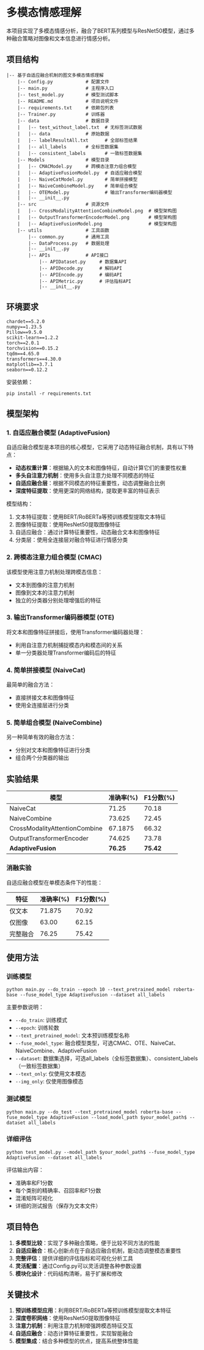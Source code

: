 # 多模态情感理解

本项目实现了多模态情感分析，融合了BERT系列模型与ResNet50模型，通过多种融合策略对图像和文本信息进行情感分析。

## 项目结构

```
|-- 基于自适应融合机制的图文多模态情感理解
    |-- Config.py            # 配置文件
    |-- main.py              # 主程序入口
    |-- test_model.py        # 模型测试脚本
    |-- README.md            # 项目说明文件
    |-- requirements.txt     # 依赖包列表
    |-- Trainer.py           # 训练器
    |-- data                 # 数据目录
    |   |-- test_without_label.txt  # 无标签测试数据
    |   |-- data             # 原始数据
    |   |-- labelResultAll.txt      # 全部标签结果
    |   |-- all_labels       # 全标签数据集
    |   |-- consistent_labels       # 一致标签数据集
    |-- Models               # 模型目录
    |   |-- CMACModel.py     # 跨模态注意力组合模型
    |   |-- AdaptiveFusionModel.py  # 自适应融合模型
    |   |-- NaiveCatModel.py        # 简单拼接模型
    |   |-- NaiveCombineModel.py    # 简单组合模型
    |   |-- OTEModel.py             # 输出Transformer编码器模型
    |   |-- __init__.py
    |-- src                  # 资源文件
    |   |-- CrossModalityAttentionCombineModel.png  # 模型架构图
    |   |-- OutputTransformerEncoderModel.png       # 模型架构图
    |   |-- AdaptiveFusionModel.png                 # 模型架构图
    |-- utils                # 工具函数
        |-- common.py        # 通用工具
        |-- DataProcess.py   # 数据处理
        |-- __init__.py
        |-- APIs             # API接口
            |-- APIDataset.py     # 数据集API
            |-- APIDecode.py      # 解码API
            |-- APIEncode.py      # 编码API
            |-- APIMetric.py      # 评估指标API
            |-- __init__.py
```

## 环境要求

```
chardet==5.2.0
numpy==1.23.5
Pillow==9.5.0
scikit-learn==1.2.2
torch==2.0.1
torchvision==0.15.2
tqdm==4.65.0
transformers==4.30.0
matplotlib==3.7.1
seaborn==0.12.2
```

安装依赖：
```shell
pip install -r requirements.txt
```

## 模型架构

### 1. 自适应融合模型 (AdaptiveFusion)

自适应融合模型是本项目的核心模型，它采用了动态特征融合机制，具有以下特点：

- **动态权重计算**：根据输入的文本和图像特征，自动计算它们的重要性权重
- **多头自注意力机制**：使用多头自注意力处理不同模态的特征
- **自适应融合层**：根据不同模态的特征重要性，动态调整融合比例
- **深度特征提取**：使用更深的网络结构，提取更丰富的特征表示

模型结构：
1. 文本特征提取：使用BERT/RoBERTa等预训练模型提取文本特征
2. 图像特征提取：使用ResNet50提取图像特征
3. 自适应融合：通过计算特征重要性，动态融合文本和图像特征
4. 分类层：使用全连接层对融合特征进行情感分类

### 2. 跨模态注意力组合模型 (CMAC)

该模型使用注意力机制处理跨模态信息：

- 文本到图像的注意力机制
- 图像到文本的注意力机制
- 独立的分类器分别处理增强后的特征

### 3. 输出Transformer编码器模型 (OTE)

将文本和图像特征拼接后，使用Transformer编码器处理：

- 利用自注意力机制捕捉模态内和模态间的关系
- 单一分类器处理Transformer编码后的特征

### 4. 简单拼接模型 (NaiveCat)

最简单的融合方法：

- 直接拼接文本和图像特征
- 使用全连接层进行分类

### 5. 简单组合模型 (NaiveCombine)

另一种简单有效的融合方法：

- 分别对文本和图像特征进行分类
- 组合两个分类器的输出

## 实验结果

| 模型                          | 准确率(%)  | F1分数(%) |
| ----------------------------- | ---------- | --------- |
| NaiveCat                      | 71.25      | 70.18     |
| NaiveCombine                  | 73.625     | 72.45     |
| CrossModalityAttentionCombine | 67.1875    | 66.32     |
| OutputTransformerEncoder      | 74.625     | 73.78     |
| **AdaptiveFusion**            | **76.25**  | **75.42** |

### 消融实验

自适应融合模型在单模态条件下的性能：

| 特征       | 准确率(%) | F1分数(%) |
| ---------- | --------- | --------- |
| 仅文本     | 71.875    | 70.92     |
| 仅图像     | 63.00     | 62.15     |
| 完整融合   | 76.25     | 75.42     |

## 使用方法

### 训练模型

```shell
python main.py --do_train --epoch 10 --text_pretrained_model roberta-base --fuse_model_type AdaptiveFusion --dataset all_labels
```

主要参数说明：
- `--do_train`: 训练模式
- `--epoch`: 训练轮数
- `--text_pretrained_model`: 文本预训练模型名称
- `--fuse_model_type`: 融合模型类型，可选CMAC、OTE、NaiveCat、NaiveCombine、AdaptiveFusion
- `--dataset`: 数据集选择，可选all_labels（全标签数据集）、consistent_labels（一致标签数据集）
- `--text_only`: 仅使用文本模态
- `--img_only`: 仅使用图像模态

### 测试模型

```shell
python main.py --do_test --text_pretrained_model roberta-base --fuse_model_type AdaptiveFusion --load_model_path $your_model_path$ --dataset all_labels
```

### 详细评估

```shell
python test_model.py --model_path $your_model_path$ --fuse_model_type AdaptiveFusion --dataset all_labels
```

评估输出内容：
- 准确率和F1分数
- 每个类别的精确率、召回率和F1分数
- 混淆矩阵可视化
- 详细的测试报告（保存为文本文件）

## 项目特色

1. **多模型比较**：实现了多种融合策略，便于比较不同方法的性能
2. **自适应融合**：核心创新点在于自适应融合机制，能动态调整模态重要性
3. **完整评估**：提供详细的评估指标和可视化分析工具
4. **灵活配置**：通过Config.py可以灵活调整各种参数设置
5. **模块化设计**：代码结构清晰，易于扩展和修改

## 关键技术

1. **预训练模型应用**：利用BERT/RoBERTa等预训练模型提取文本特征
2. **深度卷积网络**：使用ResNet50提取图像特征
3. **注意力机制**：利用注意力机制增强跨模态特征交互
4. **自适应融合**：动态计算特征重要性，实现智能融合
5. **模型集成**：结合多种模型的优点，提高系统整体性能
